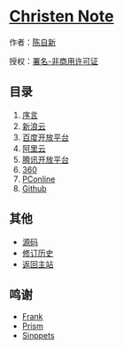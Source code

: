 # [Christen Note]()

作者：[陈自新](http://chenzixin.com)

授权：<a rel="license" href="http://creativecommons.org/licenses/by-nc/4.0/">署名-非商用许可证</a>

## 目录
1. [序言](#README)
1. [新浪云](#docs/sina)
1. [百度开放平台](#docs/baidu)
1. [阿里云](#docs/ali)
1. [腾讯开放平台](#docs/tencent)
1. [360](#docs/360)
1. [PConline](#docs/pconline)
1. [Github](#docs/github)

## 其他
- [源码](https://github.com/hiclick/hiclick.github.com)
- [修订历史](https://github.com/hiclick/hiclick.github.com/graphs/commit-activity)
- [返回主站](http://git.christen.cn)

## 鸣谢
- [Frank](http://www.ruanyifeng.com/home.html)
- [Prism](/lab/tool/prism.html)
- [Sinppets](http://git.christen.cn/lab/tool/sinppets.html)
